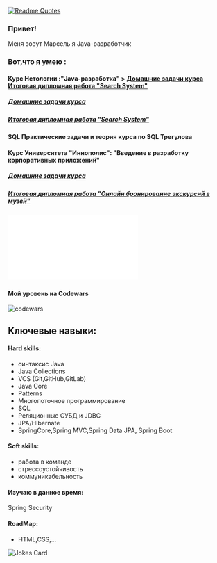 [![Readme Quotes](https://quotes-github-readme.vercel.app/api?type=horizontal&theme=dark)](https://github.com/piyushsuthar/github-readme-quotes)
### Привет!
 Меня зовут Марсель я Java-разработчик
### Вот,что я умею :
#### Курс Нетологии :"Java-разработка" >    [Домашние задачи курса ](NetologyCourse_Readme.md)      [Итоговая дипломная работа "Search System"](Diplom_README.md)
##### [Домашние задачи курса ](NetologyCourse_Readme.md)
##### [Итоговая дипломная работа "Search System"](Diplom_README.md)
#### SQL Практические задачи и теория курса по SQL Трегулова
#### Курс Университета "Иннополис": "Введение в разработку корпоративных приложений"
##### [Домашние задачи курса ](NetologyCourse_Readme.md)
##### [Итоговая дипломная работа "Онлайн бронирование экскурсий в музей"](Diplom_README.md)



![Сертификат JAVA](certificate.pdf)


#### Мой уровень на Codewars
![codewars](https://www.codewars.com/users/Marsik77/badges/large)

## Ключевые навыки:

#### Hard skills:
- cинтаксис Java
- Java Collections
- VCS (Git,GitHub,GitLab)
- Java Core
- Patterns
- Многопоточное программирование
- SQL
- Реляционные СУБД и JDBC
- JPA/HIbernate
- SpringCore,Spring MVC,Spring Data JPA, Spring Boot

#### Soft skills:
- работа в команде
- стрессоустойчивость
- коммуникабельность


#### Изучаю в данное время:
  Spring Security


 
#### RoadMap:
- HTML,CSS,...

![Jokes Card](https://readme-jokes.vercel.app/api)

